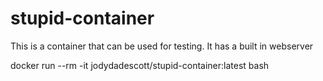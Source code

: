 # stupid-container

This is a container that can be used for testing. It has a built in webserver 

docker run --rm -it jodydadescott/stupid-container:latest bash
